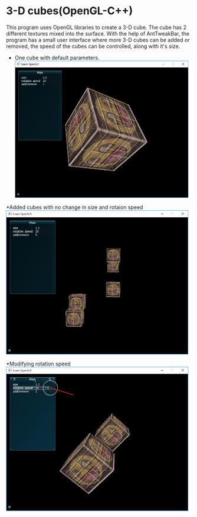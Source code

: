 # 3-D cubes(OpenGL-C++)

This program uses OpenGL libraries to create a 3-D cube. The cube has 2 different textures mixed into the surface. With the help of AntTweakBar, the program has a small user interface where more 3-D cubes can be added or removed, the speed of the cubes can be controlled, along with it's size.

* One cube  with default parameters.
![one cube  with default parameters](Assets/1_cube.png)

*Added cubes with no change in size and rotaion speed
![Added cubes with no change in size and rotaion speed](Assets/More_cubes.png)

*Modifying rotation speed
![Modifying rotation speed](Assets/rotation_speed.png)


